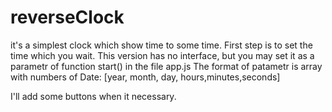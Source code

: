 # reverseClock
it's a simplest clock which show time to some time.
First step is to set the time which you wait. This version has no interface, but you may set it as
a parametr of function start() in the file app.js
The format of patametr is array with numbers of Date:  [year, month, day, hours,minutes,seconds]

I'll add some buttons when it necessary.

